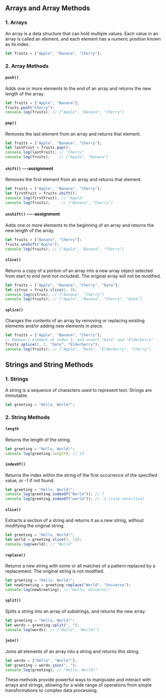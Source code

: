 ## Arrays and Array Methods

### 1. Arrays

An array is a data structure that can hold multiple values. Each value in an array is called an element, and each element has a numeric position known as its index.

```javascript
let fruits = ["Apple", "Banana", "Cherry"];
```

### 2. Array Methods

#### `push()`

Adds one or more elements to the end of an array and returns the new length of the array.

```javascript
let fruits = ["Apple", "Banana"];
fruits.push("Cherry");
console.log(fruits); // ["Apple", "Banana", "Cherry"]
```

#### `pop()`

Removes the last element from an array and returns that element.

```javascript
let fruits = ["Apple", "Banana", "Cherry"];
let lastFruit = fruits.pop();
console.log(lastFruit); // "Cherry"
console.log(fruits);    // ["Apple", "Banana"]
```

#### `shift()` ---assignment

Removes the first element from an array and returns that element.

```javascript
let fruits = ["Apple", "Banana", "Cherry"];
let firstFruit = fruits.shift();
console.log(firstFruit); // "Apple"
console.log(fruits);     // ["Banana", "Cherry"]
```

#### `unshift()` ----assignment

Adds one or more elements to the beginning of an array and returns the new length of the array.

```javascript
let fruits = ["Banana", "Cherry"];
fruits.unshift("Apple");
console.log(fruits); // ["Apple", "Banana", "Cherry"]
```

#### `slice()`

Returns a  copy of a portion of an array into a new array object selected from start to end (end not included). The original array will not be modified.

```javascript
let fruits = ["Apple", "Banana", "Cherry", "Date"];
let citrus = fruits.slice(1, 3);
console.log(citrus); // ["Banana", "Cherry"]
console.log(fruits); // ["Apple", "Banana", "Cherry", "Date"]
```

#### `splice()`

Changes the contents of an array by removing or replacing existing elements and/or adding new elements in place.

```javascript
let fruits = ["Apple", "Banana", "Cherry"];
// Remove 1 element at index 1, and insert "Date" and "Elderberry"
fruits.splice(1, 1, "Date", "Elderberry");
console.log(fruits); // ["Apple", "Date", "Elderberry", "Cherry"]
```

## Strings and String Methods

### 1. Strings

A string is a sequence of characters used to represent text. Strings are immutable.

```javascript
let greeting = "Hello, World!";
```

### 2. String Methods

#### `length`

Returns the length of the string.

```javascript
let greeting = "Hello, World!";
console.log(greeting.length); // 13
```

#### `indexOf()`

Returns the index within the string of the first occurrence of the specified value, or -1 if not found.

```javascript
let greeting = "Hello, World!";
console.log(greeting.indexOf("World")); // 7
console.log(greeting.indexOf("world")); // -1 (case-sensitive)
```

#### `slice()`

Extracts a section of a string and returns it as a new string, without modifying the original string.

```javascript
let greeting = "Hello, World!";
let world = greeting.slice(7, 12);
console.log(world); // "World"
```

#### `replace()`

Returns a new string with some or all matches of a pattern replaced by a replacement. The original string is not modified.

```javascript
let greeting = "Hello, World!";
let newGreeting = greeting.replace("World", "Universe");
console.log(newGreeting); // "Hello, Universe!"
```

#### `split()`

Splits a string into an array of substrings, and returns the new array.

```javascript
let greeting = "Hello, World!";
let words = greeting.split(", ");
console.log(words); // ["Hello", "World!"]
```

#### `join()`

Joins all elements of an array into a string and returns this string.

```javascript
let words = ["Hello", "World!"];
let greeting = words.join(", ");
console.log(greeting); // "Hello, World!"
```

These methods provide powerful ways to manipulate and interact with arrays and strings, allowing for a wide range of operations from simple transformations to complex data processing.